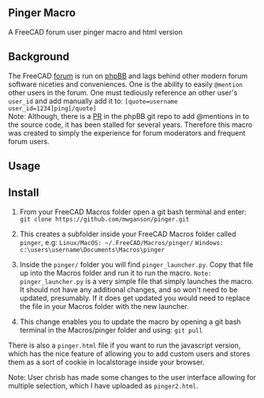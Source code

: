 ## Pinger Macro
A FreeCAD forum user pinger macro and html version

## Background
The FreeCAD [forum](https://forum.freecadweb.org) is run on [phpBB](https://www.phpbb.com/) and lags behind other modern forum software niceties and conveniences. One is the ability to easily `@mention` other users in the forum. One must tediously reference an other user's `user_id` and add manually add it to:
`[quote=username user_id=1234]ping[/quote]`  
Note: Although, there is a [PR](https://github.com/phpbb/phpbb/pull/5225) in the phpBB git repo to add @mentions in to the source code, it has been stalled for several years. Therefore this macro was created to simply the experience for forum moderators and frequent forum users.

## Usage

## Install

1. From your FreeCAD Macros folder open a git bash terminal and enter:  
`git clone https://github.com/mwganson/pinger.git`

2. This creates a subfolder inside your FreeCAD Macros folder called `pinger`, e.g:
`Linux/MacOS: ~/.FreeCAD/Macros/pinger/`
`Windows:     c:\users\username\Documents\Macros\pinger`
3. Inside the `pinger/` folder you will find `pinger_launcher.py`.  Copy that file up into the Macros folder and run it to run the macro.
`Note:` `pinger_launcher.py` is a very simple file that simply launches the macro.  It should not have any additional changes, and so won't need to be updated, presumably.  If it does get updated you would need to replace the file in your Macros folder with the new launcher.  
4. This change enables you to update the macro by opening a git bash terminal in the Macros/pinger folder and using:
`git pull`

There is also a `pinger.html` file if you want to run the javascript version, which has the nice feature of allowing you to add custom users and stores them as a sort of cookie in localstorage inside your browser.

Note: User chrisb has made some changes to the user interface allowing for multiple selection, which I have uploaded as `pinger2.html`.
